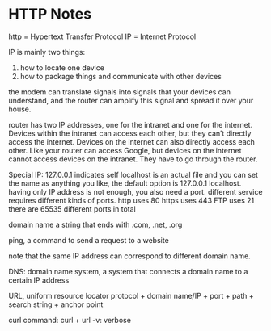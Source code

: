 # HTTP Notes

http = Hypertext Transfer Protocol 
IP = Internet Protocol 

IP is mainly two things: 
1. how to locate one device 
2. how to package things and communicate with other devices 

the modem can translate signals into signals that your devices can understand, and the router can amplify this signal and spread it over your house. 

router has two IP addresses, one for the intranet and one for the internet. 
Devices within the intranet can access each other, but they can’t directly access the internet. 
Devices on the internet can also directly access each other. Like your router can access Google, but devices on the internet cannot access devices on the intranet. They have to go through the router. 

Special IP:
127.0.0.1 indicates self
localhost is an actual file and you can set the name as anything you like, the default option is 127.0.0.1 localhost.
having only IP address is not enough, you also need a port.
different service requires different kinds of ports. 
http uses 80
https uses 443
FTP uses 21
there are 65535 different ports in total

domain name
a string that ends with .com, .net, .org 

ping, a command to send a request to a website

note that the same IP address can correspond to different domain name.

DNS: domain name system, a system that  connects a domain name to a certain IP address 

URL, uniform resource locator
protocol + domain name/IP + port + path + search string + anchor point

curl command:
curl + url 
-v: verbose
